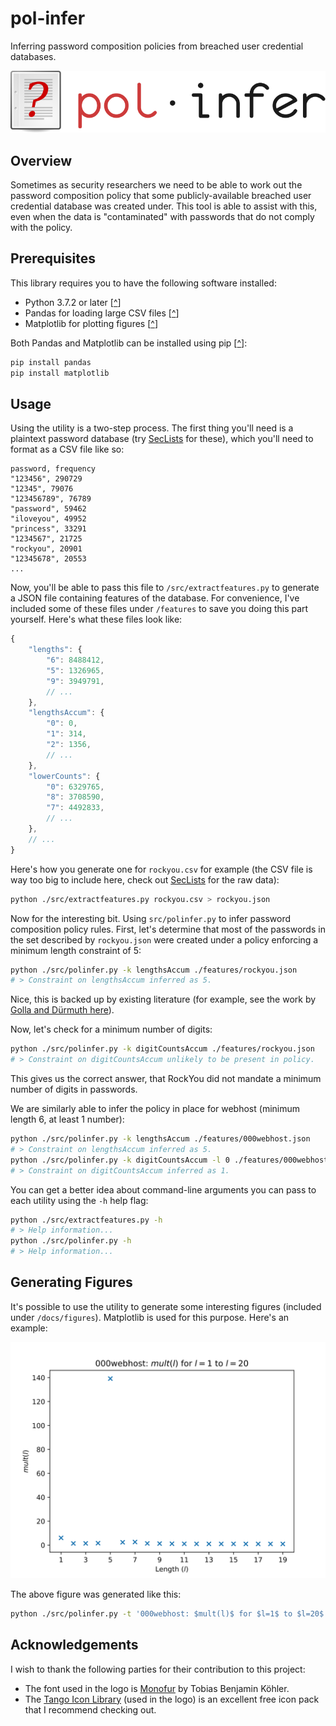 # pol-infer
Inferring password composition policies from breached user credential databases.

![Logo](docs/svg/logo.svg)

## Overview
Sometimes as security researchers we need to be able to work out the password composition policy that some publicly-available breached user credential database was created under. This tool is able to assist with this, even when the data is "contaminated" with passwords that do not comply with the policy.

## Prerequisites
This library requires you to have the following software installed:
* Python 3.7.2 or later \[[^](https://www.python.org/downloads/release/python-372/)\]
* Pandas for loading large CSV files \[[^](https://pandas.pydata.org/)\]
* Matplotlib for plotting figures \[[^](https://matplotlib.org/)\]

Both Pandas and Matplotlib can be installed using pip \[[^](https://pypi.org/project/pip/)\]:

```bash
pip install pandas
pip install matplotlib
```

## Usage
Using the utility is a two-step process. The first thing you'll need is a plaintext password database (try [SecLists](https://github.com/danielmiessler/SecLists) for these), which you'll need to format as a CSV file like so:

```
password, frequency
"123456", 290729
"12345", 79076
"123456789", 76789
"password", 59462
"iloveyou", 49952
"princess", 33291
"1234567", 21725
"rockyou", 20901
"12345678", 20553
...
```

Now, you'll be able to pass this file to `/src/extractfeatures.py` to generate a JSON file containing features of the database. For convenience, I've included some of these files under `/features` to save you doing this part yourself. Here's what these files look like:

```js
{
	"lengths": {
		"6": 8488412,
		"5": 1326965,
		"9": 3949791,
		// ...
	},
	"lengthsAccum": {
		"0": 0,
		"1": 314,
		"2": 1356,
		// ...
	},
	"lowerCounts": {
		"0": 6329765,
		"8": 3708590,
		"7": 4492833,
		// ...
	},
	// ...
}
```

Here's how you generate one for `rockyou.csv` for example (the CSV file is way too big to include here, check out [SecLists](https://github.com/danielmiessler/SecLists) for the raw data):

```bash
python ./src/extractfeatures.py rockyou.csv > rockyou.json
```

Now for the interesting bit. Using `src/polinfer.py` to infer password composition policy rules. First, let's determine that most of the passwords in the set described by `rockyou.json` were created under a policy enforcing a minimum length constraint of 5:

```bash
python ./src/polinfer.py -k lengthsAccum ./features/rockyou.json
# > Constraint on lengthsAccum inferred as 5.
```

Nice, this is backed up by existing literature (for example, see the work by [Golla and Dürmuth here](https://www.ei.ruhr-uni-bochum.de/media/mobsec/veroeffentlichungen/2018/09/10/ccsf285-finalv2.pdf)).

Now, let's check for a minimum number of digits:

```bash
python ./src/polinfer.py -k digitCountsAccum ./features/rockyou.json
# > Constraint on digitCountsAccum unlikely to be present in policy.
```

This gives us the correct answer, that RockYou did not mandate a minimum number of digits in passwords.

We are similarly able to infer the policy in place for webhost (minimum length 6, at least 1 number):

```bash
python ./src/polinfer.py -k lengthsAccum ./features/000webhost.json
# > Constraint on lengthsAccum inferred as 5.
python ./src/polinfer.py -k digitCountsAccum -l 0 ./features/000webhost.json
# > Constraint on digitCountsAccum inferred as 1.
```

You can get a better idea about command-line arguments you can pass to each utility using the `-h` help flag:

```bash
python ./src/extractfeatures.py -h
# > Help information...
python ./src/polinfer.py -h
# > Help information...
```

## Generating Figures
It's possible to use the utility to generate some interesting figures (included under `/docs/figures`). Matplotlib is used for this purpose. Here's an example:

![Figure](docs/figures/000webhost_lengthsAccum.svg)

The above figure was generated like this:

```bash
python ./src/polinfer.py -t '000webhost: $mult(l)$ for $l=1$ to $l=20$' -x 'Length ($l$)' -y '$mult(l)$' -o ./docs/figures/000webhost_lengthsAccum.svg -s ./features/000webhost.json
```

## Acknowledgements
I wish to thank the following parties for their contribution to this project:
* The font used in the logo is [Monofur](https://www.dafont.com/monofur.font) by Tobias Benjamin Köhler.
* The [Tango Icon Library](http://tango.freedesktop.org/Tango_Icon_Library) (used in the logo) is an excellent free icon pack that I recommend checking out.
